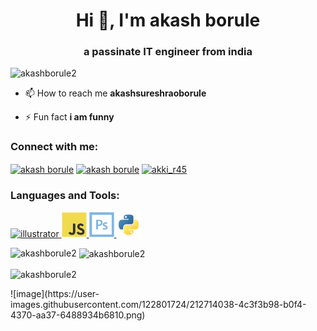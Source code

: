 <h1 align="center">Hi 👋, I'm akash borule</h1>
<h3 align="center">a passinate IT engineer from india</h3>

<p align="left"> <img src="https://komarev.com/ghpvc/?username=akashborule2&label=Profile%20views&color=0e75b6&style=flat" alt="akashborule2" /> </p>

- 📫 How to reach me **akashsureshraoborule**

- ⚡ Fun fact **i am funny**

<h3 align="left">Connect with me:</h3>
<p align="left">
<a href="https://linkedin.com/in/akash borule" target="blank"><img align="center" src="https://raw.githubusercontent.com/rahuldkjain/github-profile-readme-generator/master/src/images/icons/Social/linked-in-alt.svg" alt="akash borule" height="30" width="40" /></a>
<a href="https://fb.com/akash borule" target="blank"><img align="center" src="https://raw.githubusercontent.com/rahuldkjain/github-profile-readme-generator/master/src/images/icons/Social/facebook.svg" alt="akash borule" height="30" width="40" /></a>
<a href="https://instagram.com/akki_r45" target="blank"><img align="center" src="https://raw.githubusercontent.com/rahuldkjain/github-profile-readme-generator/master/src/images/icons/Social/instagram.svg" alt="akki_r45" height="30" width="40" /></a>
</p>

<h3 align="left">Languages and Tools:</h3>
<p align="left"> <a href="https://www.adobe.com/in/products/illustrator.html" target="_blank" rel="noreferrer"> <img src="https://www.vectorlogo.zone/logos/adobe_illustrator/adobe_illustrator-icon.svg" alt="illustrator" width="40" height="40"/> </a> <a href="https://developer.mozilla.org/en-US/docs/Web/JavaScript" target="_blank" rel="noreferrer"> <img src="https://raw.githubusercontent.com/devicons/devicon/master/icons/javascript/javascript-original.svg" alt="javascript" width="40" height="40"/> </a> <a href="https://www.photoshop.com/en" target="_blank" rel="noreferrer"> <img src="https://raw.githubusercontent.com/devicons/devicon/master/icons/photoshop/photoshop-line.svg" alt="photoshop" width="40" height="40"/> </a> <a href="https://www.python.org" target="_blank" rel="noreferrer"> <img src="https://raw.githubusercontent.com/devicons/devicon/master/icons/python/python-original.svg" alt="python" width="40" height="40"/> </a> </p>

<p><img align="left" src="https://github-readme-stats.vercel.app/api/top-langs?username=akashborule2&show_icons=true&locale=en&layout=compact" alt="akashborule2" /></p>

<p>&nbsp;<img align="center" src="https://github-readme-stats.vercel.app/api?username=akashborule2&show_icons=true&locale=en" alt="akashborule2" /></p>

<p><img align="center" src="https://github-readme-streak-stats.herokuapp.com/?user=akashborule2&" alt="akashborule2" /></p>
![image](https://user-images.githubusercontent.com/122801724/212714038-4c3f3b98-b0f4-4370-aa37-6488934b6810.png)


